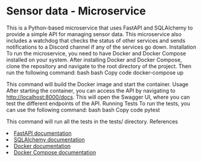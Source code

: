 
# Sensor data - Microservice

This is a Python-based microservice that uses FastAPI and SQLAlchemy to provide a simple API for managing sensor data. This microservice also includes a watchdog that checks the status of other services and sends notifications to a Discord channel if any of the services go down.
Installation
To run the microservice, you need to have Docker and Docker Compose installed on your system. After installing Docker and Docker Compose, clone the repository and navigate to the root directory of the project. Then run the following command:
bash
bash
Copy code
docker-compose up

This command will build the Docker image and start the container.
Usage
After starting the container, you can access the API by navigating to <a href="http://localhost:8000/docs" target="_new">http://localhost:8000/docs</a>. This will open the Swagger UI, where you can test the different endpoints of the API.
Running Tests
To run the tests, you can use the following command:
bash
bash
Copy code
pytest

This command will run all the tests in the tests/ directory.
References
<li><a href="https://fastapi.tiangolo.com/" target="_new">FastAPI documentation</a></li><li><a href="https://www.sqlalchemy.org/" target="_new">SQLAlchemy documentation</a></li><li><a href="https://docs.docker.com/" target="_new">Docker documentation</a></li><li><a href="https://docs.docker.com/compose/" target="_new">Docker Compose documentation</a></li>
